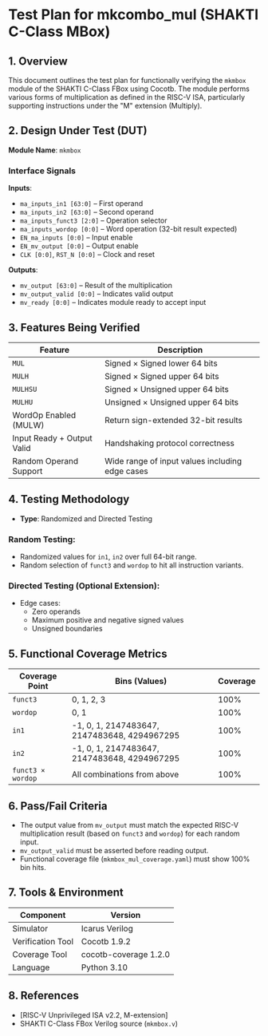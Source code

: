 # Test Plan for mkcombo_mul (SHAKTI C-Class MBox)

## 1. Overview
This document outlines the test plan for functionally verifying the `mkmbox` module of the SHAKTI C-Class FBox using Cocotb. The module performs various forms of multiplication as defined in the RISC-V ISA, particularly supporting instructions under the "M" extension (Multiply).

## 2. Design Under Test (DUT)

**Module Name**: `mkmbox`

### Interface Signals

**Inputs**:
- `ma_inputs_in1 [63:0]` – First operand
- `ma_inputs_in2 [63:0]` – Second operand
- `ma_inputs_funct3 [2:0]` – Operation selector
- `ma_inputs_wordop [0:0]` – Word operation (32-bit result expected)
- `EN_ma_inputs [0:0]` – Input enable
- `EN_mv_output [0:0]` – Output enable
- `CLK [0:0]`, `RST_N [0:0]` – Clock and reset

**Outputs**:
- `mv_output [63:0]` – Result of the multiplication
- `mv_output_valid [0:0]` – Indicates valid output
- `mv_ready [0:0]` – Indicates module ready to accept input

## 3. Features Being Verified

| Feature                  | Description                                    |
|--------------------------|------------------------------------------------|
| `MUL`                    | Signed × Signed lower 64 bits                  |
| `MULH`                   | Signed × Signed upper 64 bits                  |
| `MULHSU`                 | Signed × Unsigned upper 64 bits               |
| `MULHU`                  | Unsigned × Unsigned upper 64 bits             |
| WordOp Enabled (MULW)    | Return sign-extended 32-bit results           |
| Input Ready + Output Valid | Handshaking protocol correctness              |
| Random Operand Support   | Wide range of input values including edge cases |

## 4. Testing Methodology

- **Type**: Randomized and Directed Testing

### Random Testing:
- Randomized values for `in1`, `in2` over full 64-bit range.
- Random selection of `funct3` and `wordop` to hit all instruction variants.

### Directed Testing (Optional Extension):
- Edge cases:
  - Zero operands
  - Maximum positive and negative signed values
  - Unsigned boundaries

## 5. Functional Coverage Metrics

| Coverage Point | Bins (Values)                        | Coverage |
|----------------|--------------------------------------|----------|
| `funct3`       | 0, 1, 2, 3                           | 100%     |
| `wordop`       | 0, 1                                 | 100%     |
| `in1`          | -1, 0, 1, 2147483647, 2147483648, 4294967295 | 100% |
| `in2`          | -1, 0, 1, 2147483647, 2147483648, 4294967295 | 100% |
| `funct3 × wordop` | All combinations from above        | 100%     |

## 6. Pass/Fail Criteria

- The output value from `mv_output` must match the expected RISC-V multiplication result (based on `funct3` and `wordop`) for each random input.
- `mv_output_valid` must be asserted before reading output.
- Functional coverage file (`mkmbox_mul_coverage.yaml`) must show 100% bin hits.

## 7. Tools & Environment

| Component          | Version         |
|--------------------|------------------|
| Simulator          | Icarus Verilog   |
| Verification Tool  | Cocotb 1.9.2     |
| Coverage Tool      | cocotb-coverage 1.2.0 |
| Language           | Python 3.10      |

## 8. References

- [RISC-V Unprivileged ISA v2.2, M-extension]
- SHAKTI C-Class FBox Verilog source (`mkmbox.v`)
